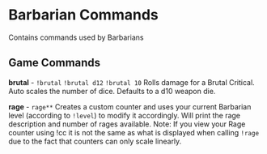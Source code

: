 # Barbarian Commands

Contains commands used by Barbarians

## Game Commands

**brutal** - `!brutal` `!brutal d12` `!brutal 10`
Rolls damage for a Brutal Critical. Auto scales the number of dice. Defaults to a d10 weapon die.

**rage** - `rage**`
Creates a custom counter and uses your current Barbarian level (according to `!level`) to modify it accordingly. Will print the rage description and number of rages available.
Note: If you view your Rage counter using !cc it is not the same as what is displayed when calling `!rage` due to the fact that counters can only scale linearly.